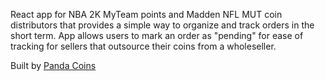 React app for NBA 2K MyTeam points and Madden NFL MUT coin distributors that provides a simple way to organize and track orders in the short term. App allows users to mark an order as "pending" for ease of tracking for sellers that outsource their coins from a wholeseller.

Built by [Panda Coins](twitter.com/pandaspicytre2k)